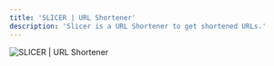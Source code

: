 ```yaml
---
title: 'SLICER | URL Shortener'
description: 'Slicer is a URL Shortener to get shortened URLs.'
---
```


![SLICER | URL Shortener](https://user-images.githubusercontent.com/57914492/113486937-d6e51800-94bd-11eb-980d-f11e93b8bb11.PNG)
